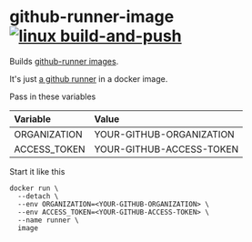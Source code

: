 # github-runner-image [![linux build-and-push](https://github.com/InfiniteCanvas/github-runner-image/actions/workflows/linux.yml/badge.svg)](https://github.com/InfiniteCanvas/github-runner-image/actions/workflows/linux.yml)
Builds [github-runner images](https://hub.docker.com/r/infinitecanvas/github-runner).

It's just [a github runner](https://github.com/actions/runner) in a docker image.<br>

Pass in these variables<br>

| Variable | Value |
| :-- | :-- |
| ORGANIZATION | YOUR-GITHUB-ORGANIZATION |
| ACCESS_TOKEN | YOUR-GITHUB-ACCESS-TOKEN |

Start it like this<br>
```
docker run \
  --detach \
  --env ORGANIZATION=<YOUR-GITHUB-ORGANIZATION> \
  --env ACCESS_TOKEN=<YOUR-GITHUB-ACCESS-TOKEN> \
  --name runner \
  image
```
